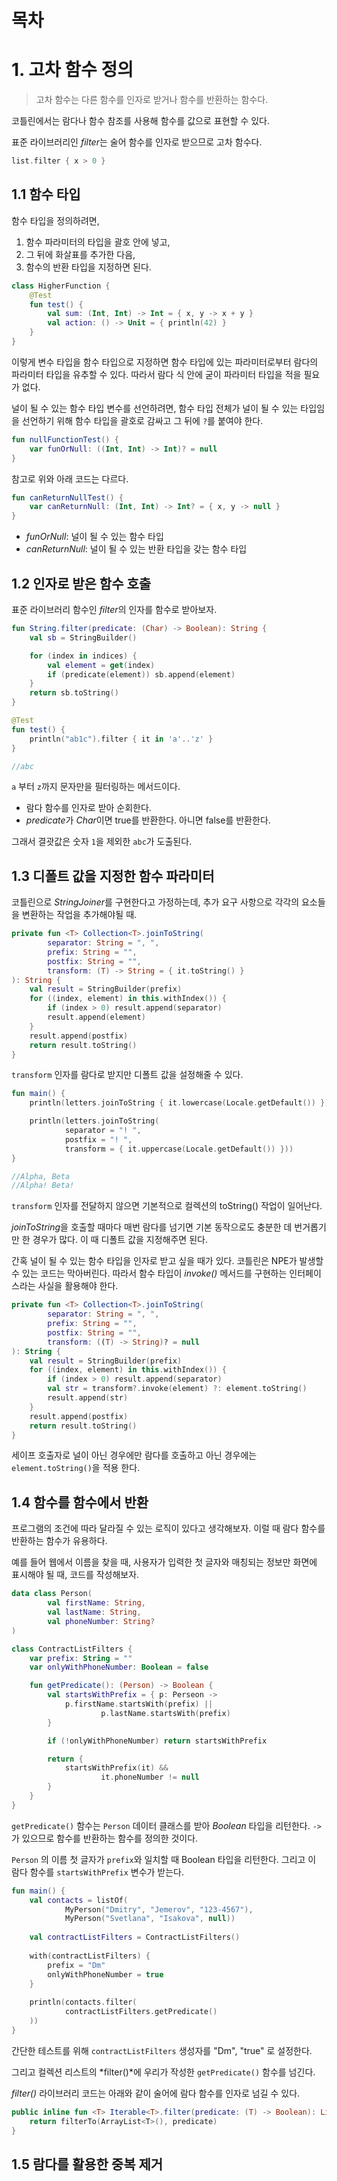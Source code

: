 # 목차

# 1. 고차 함수 정의

> 고차 함수는 다른 함수를 인자로 받거나 함수를 반환하는 함수다.

코틀린에서는 람다나 함수 참조를 사용해 함수를 값으로 표현할 수 있다.

표준 라이브러리인 *filter*는 술어 함수를 인자로 받으므로 고차 함수다.

```kotlin
list.filter { x > 0 }
```

## 1.1 함수 타입

함수 타입을 정의하려면,

1. 함수 파라미터의 타입을 괄호 안에 넣고,
2. 그 뒤에 화살표를 추가한 다음,
3. 함수의 반환 타입을 지정하면 된다.

```kotlin
class HigherFunction {
    @Test
    fun test() {
        val sum: (Int, Int) -> Int = { x, y -> x + y }
        val action: () -> Unit = { println(42) }
    }
}
```

이렇게 변수 타입을 함수 타입으로 지정하면 함수 타입에 있는 파라미터로부터 람다의 파라미터 타입을 유추할 수 있다. 따라서 람다 식 안에 굳이 파라미터 타입을 적을 필요가 없다.

널이 될 수 있는 함수 타입 변수를 선언하려면, 함수 타입 전체가 널이 될 수 있는 타입임을 선언하기
위해 함수 타입을 괄호로 감싸고 그 뒤에 `?`를 붙여야 한다.

```kotlin
fun nullFunctionTest() {
    var funOrNull: ((Int, Int) -> Int)? = null
}
```

참고로 위와 아래 코드는 다르다.

```kotlin
fun canReturnNullTest() {
    var canReturnNull: (Int, Int) -> Int? = { x, y -> null }
}
```

- *funOrNull*: 널이 될 수 있는 함수 타입
- *canReturnNull*: 널이 될 수 있는 반환 타입을 갖는 함수 타입

## 1.2 인자로 받은 함수 호출

표준 라이브러리 함수인 *filter*의 인자를 함수로 받아보자.

```kotlin
fun String.filter(predicate: (Char) -> Boolean): String {
    val sb = StringBuilder()

    for (index in indices) {
        val element = get(index)
        if (predicate(element)) sb.append(element)
    }
    return sb.toString()
}
```

```kotlin
@Test
fun test() {
    println("ab1c").filter { it in 'a'..'z' }
}

//abc
```

`a` 부터 `z`까지 문자만을 필터링하는 메서드이다.

- 람다 함수를 인자로 받아 순회한다.
- *predicate*가 *Char*이면 true를 반환한다. 아니면 false를 반환한다.

그래서 결괏값은 숫자 `1`을 제외한 `abc`가 도출된다.

## 1.3 디폴트 값을 지정한 함수 파라미터

코틀린으로 *StringJoiner*를 구현한다고 가정하는데, 추가 요구 사항으로 각각의 요소들을 변환하는 작업을 추가해야될 때.

```kotlin
private fun <T> Collection<T>.joinToString(
        separator: String = ", ",
        prefix: String = "",
        postfix: String = "",
        transform: (T) -> String = { it.toString() }
): String {
    val result = StringBuilder(prefix)
    for ((index, element) in this.withIndex()) {
        if (index > 0) result.append(separator)
        result.append(element)
    }
    result.append(postfix)
    return result.toString()
}
```

`transform` 인자를 람다로 받지만 디폴트 값을 설정해줄 수 있다.

```kotlin
fun main() {
    println(letters.joinToString { it.lowercase(Locale.getDefault()) })

    println(letters.joinToString(
            separator = "! ",
            postfix = "! ",
            transform = { it.uppercase(Locale.getDefault()) }))
}

//Alpha, Beta
//Alpha! Beta! 
```

`transform` 인자를 전달하지 않으면 기본적으로 컬렉션의 toString() 작업이 일어난다.

*joinToString*을 호출할 때마다 매번 람다를 넘기면 기본 동작으로도 충분한 데 번거롭기만 한 경우가 많다. 이 때 디폴트 값을 지정해주면 된다.

간혹 널이 될 수 있는 함수 타입을 인자로 받고 싶을 때가 있다. 코틀린은 NPE가 발생할 수 있는 코드는 막아버린다. 따라서 함수 타입이 *invoke()* 메서드를 구현하는
인터페이스라는 사실을 활용해야 한다.

```kotlin
private fun <T> Collection<T>.joinToString(
        separator: String = ", ",
        prefix: String = "",
        postfix: String = "",
        transform: ((T) -> String)? = null
): String {
    val result = StringBuilder(prefix)
    for ((index, element) in this.withIndex()) {
        if (index > 0) result.append(separator)
        val str = transform?.invoke(element) ?: element.toString()
        result.append(str)
    }
    result.append(postfix)
    return result.toString()
}
```

세이프 호출자로 널이 아닌 경우에만 람다를 호출하고 아닌 경우에는 `element.toString()`을 적용 한다.

## 1.4 함수를 함수에서 반환

프로그램의 조건에 따라 달라질 수 있는 로직이 있다고 생각해보자. 이럴 때 람다 함수를 반환하는 함수가 유용하다.

예를 들어 웹에서 이름을 찾을 때, 사용자가 입력한 첫 글자와 매칭되는 정보만 화면에 표시해야 될 때, 코드를 작성해보자.

```kotlin
data class Person(
        val firstName: String,
        val lastName: String,
        val phoneNumber: String?
)

class ContractListFilters {
    var prefix: String = ""
    var onlyWithPhoneNumber: Boolean = false

    fun getPredicate(): (Person) -> Boolean {
        val startsWithPrefix = { p: Perseon ->
            p.firstName.startsWith(prefix) ||
                    p.lastName.startsWith(prefix)
        }

        if (!onlyWithPhoneNumber) return startsWithPrefix

        return {
            startsWithPrefix(it) &&
                    it.phoneNumber != null
        }
    }
}
```

`getPredicate()` 함수는 `Person` 데이터 클래스를 받아 *Boolean* 타입을 리턴한다. `->`가 있으므로 함수를 반환하는
함수를 정의한 것이다.

`Person` 의 이름 첫 글자가 `prefix`와 일치할 때 Boolean 타입을 리턴한다. 그리고 이 람다 함수를 `startsWithPrefix`
변수가 받는다.

```kotlin
fun main() {
    val contacts = listOf(
            MyPerson("Dmitry", "Jemerov", "123-4567"),
            MyPerson("Svetlana", "Isakova", null))
    
    val contractListFilters = ContractListFilters()
    
    with(contractListFilters) {
        prefix = "Dm"
        onlyWithPhoneNumber = true
    }
    
    println(contacts.filter(
            contractListFilters.getPredicate()
    ))
}
```

간단한 테스트를 위해 `contractListFilters` 생성자를 "Dm", "true" 로 설정한다.

그리고 컬렉션 리스트의 *filter()*에 우리가 작성한 `getPredicate()` 함수를 넘긴다.

*filter()* 라이브러리 코드는 아래와 같이 술어에 람다 함수를 인자로 넘길 수 있다. 

```kotlin
public inline fun <T> Iterable<T>.filter(predicate: (T) -> Boolean): List<T> {
    return filterTo(ArrayList<T>(), predicate)
}
```

## 1.5 람다를 활용한 중복 제거

